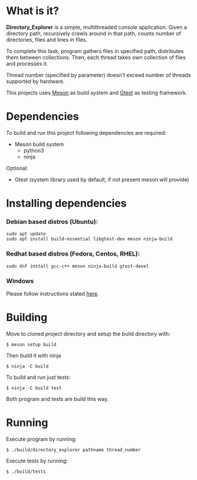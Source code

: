 # What is it? 
**Directory_Explorer** is a simple, multithreaded console application. Given a directory path, recursively crawls around in that path, counts number of directories, files and lines in files.

To complete this task, program gathers files in specified path, distributes them between collections. Then, each thread takes own collection of files and processes it.

Thread number (specified by parameter) doesn't exceed number of threads supported by hardware. 

This projects uses [Meson](https://mesonbuild.com/) as build system and [Gtest](https://google.github.io/googletest/) as testing framework.

# Dependencies
To build and run this project following dependencies are required:
- Meson build system
    - python3
    - ninja

Optional:
- Gtest (system library used by default, if not present meson will provide)

# Installing dependencies
### Debian based distros (Ubuntu):
    sudo apt update
    sudo apt install build-essential libgtest-dev meson ninja-build

### Redhat based distros (Fedora, Centos, RHEL):
    sudo dnf install gcc-c++ meson ninja-build gtest-devel

### Windows
Please follow instructions stated [here](https://mesonbuild.com/SimpleStart.html).

# Building
Move to cloned project directory and setup the build directory with:

    $ meson setup build

Then build it with ninja

    $ ninja -C build

To build and run just tests:

    $ ninja -C build test

Both program and tests are build this way.
# Running
Execute program by running:

    $ ./build/directory_explorer pathname thread_number

Execute tests by running:

    $ ./build/tests 